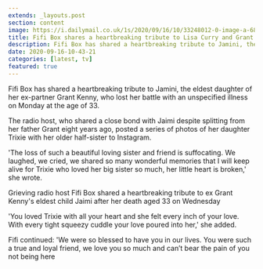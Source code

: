 ```yaml
---
extends: _layouts.post
section: content
image: https://i.dailymail.co.uk/1s/2020/09/16/10/33248012-0-image-a-68_1600249183018.jpg 
title: Fifi Box shares a heartbreaking tribute to Lisa Curry and Grant Kennys late daughter Jaimi 
description: Fifi Box has shared a heartbreaking tribute to Jamini, the eldest daughter of her ex-partner Grant Kenny, who lost her battle with an unspecified illness on Monday at the age of 33. 
date: 2020-09-16-10-43-21 
categories: [latest, tv] 
featured: true 
--- 
```

Fifi Box has shared a heartbreaking tribute to Jamini, the eldest daughter of her ex-partner Grant Kenny, who lost her battle with an unspecified illness on Monday at the age of 33.

The radio host, who shared a close bond with Jaimi despite splitting from her father Grant eight years ago, posted a series of photos of her daughter Trixie with her older half-sister to Instagram.

'The loss of such a beautiful loving sister and friend is suffocating. We laughed, we cried, we shared so many wonderful memories that I will keep alive for Trixie who loved her big sister so much, her little heart is broken,' she wrote. 

Grieving radio host Fifi Box shared a heartbreaking tribute to ex Grant Kenny's eldest child Jaimi after her death aged 33 on Wednesday

'You loved Trixie with all your heart and she felt every inch of your love. With every tight squeezy cuddle your love poured into her,' she added. 

Fifi continued: 'We were so blessed to have you in our lives. You were such a true and loyal friend, we love you so much and can’t bear the pain of you not being here 

